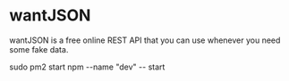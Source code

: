 # wantJSON
wantJSON is a free online REST API that you can use whenever you need some fake data. 


sudo pm2 start npm --name "dev" -- start
